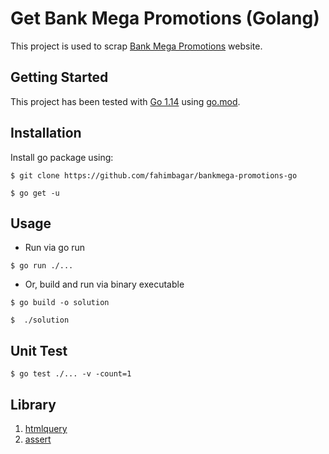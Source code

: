 # Get Bank Mega Promotions (Golang) #

This project is used to scrap [Bank Mega Promotions](https://www.bankmega.com/promolainnya.php) website.

## Getting Started

This project has been tested with [Go 1.14](https://golang.org/dl/) using [go.mod](https://blog.golang.org/using-go-modules).

## Installation
Install go package using:
```shell script
$ git clone https://github.com/fahimbagar/bankmega-promotions-go
 
$ go get -u
```

## Usage
- Run via go run
```shell script
$ go run ./...
```

- Or, build and run via binary executable
```shell script
$ go build -o solution

$  ./solution
```

## Unit Test
```shell script
$ go test ./... -v -count=1 
```

## Library
1. [htmlquery][htmlquery]
2. [assert][assert]

[htmlquery]: "https://github.com/antchfx/htmlquery"
[assert]: "github.com/stretchr/testify/assert"
[jest]: "https://github.com/facebook/jest"
